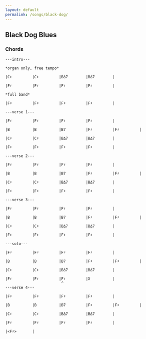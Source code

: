 ```yaml
---
layout: default 
permalink: /songs/black-dog/
---
```


Black Dog Blues
---------------

### Chords ###

    ---intro---

    *organ only, free tempo*

    |C♯         |C♯         |BΔ7        |BΔ7        |

    |F♯         |F♯         |F♯         |F♯         |

    *full band*

    |F♯         |F♯         |F♯         |F♯         |

    ---verse 1---

    |F♯         |F♯         |F♯         |F♯         |

    |B          |B          |B7         |F♯         |F♯         |

    |C♯         |C♯         |BΔ7        |BΔ7        |

    |F♯         |F♯         |F♯         |F♯         |

    ---verse 2---

    |F♯         |F♯         |F♯         |F♯         |

    |B          |B          |B7         |F♯         |F♯         |

    |C♯         |C♯         |BΔ7        |BΔ7        |

    |F♯         |F♯         |F♯         |F♯         |

    ---verse 3---

    |F♯         |F♯         |F♯         |F♯         |

    |B          |B          |B7         |F♯         |F♯         |

    |C♯         |C♯         |BΔ7        |BΔ7        |

    |F♯         |F♯         |F♯         |F♯         |

    ---solo---

    |F♯         |F♯         |F♯         |F♯         |

    |B          |B          |B7         |F♯         |F♯         |

    |C♯         |C♯         |BΔ7        |BΔ7        |

    |F♯         |F♯         |F♯         |X          |
                             ^
    ---verse 4---

    |F♯         |F♯         |F♯         |F♯         |

    |B          |B          |B7         |F♯         |F♯         |

    |C♯         |C♯         |BΔ7        |BΔ7        |

    |F♯         |F♯         |F♯         |F♯         |

    |<F♯>       |
